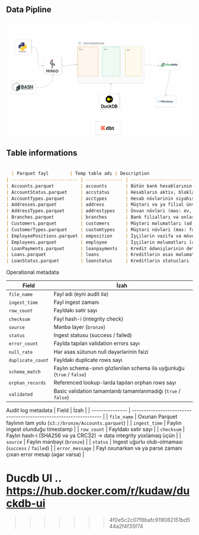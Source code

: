 
## Data  Pipline 

![Pipline](./docs/images/pipline.png)




## Table informations 

```markdown

  | Parquet fayl        | Temp table adı | Description                                             |
| ------------------------- | -------------- | ------------------------------------------------------- |
| Accounts.parquet          | accounts       | Bütün bank hesablarının məlumatları                     |
| AccountStatus.parquet     | accstatus      | Hesabların aktiv, bloklanmış və ya digər statusları     |
| AccountTypes.parquet      | acctypes       | Hesab növlərinin siyahısı (məs: checking, savings)      |
| Addresses.parquet         | address        | Müştəri və ya filial ünvanlarının məlumatları           |
| AddressTypes.parquet      | addrestypes    | Ünvan növləri (məs: ev, iş, poçt)                       |
| Branches.parquet          | branches       | Bank filialları və onların atributları                  |
| Customers.parquet         | customers      | Müştəri məlumatları (ad, soyad, qeydiyyat və s.)        |
| CustomerTypes.parquet     | customtypes    | Müştəri növləri (məs: fərdi, korporativ)                |
| EmployeePositions.parquet | emposition     | İşçilərin vəzifə və mövqeləri                           |
| Employees.parquet         | employee       | İşçilərin məlumatları (ad, soyad, vəzifə, filial)       |
| LoanPayments.parquet      | loanpayments   | Kredit ödənişlərinin detalları                          |
| Loans.parquet             | loans          | Kreditlərin əsas məlumatları (məbləğ, faiz, müddət)     |
| LoanStatus.parquet        | loanstatus     | Kreditlərin statusları (aktiv, ödənmiş, gecikmiş və s.) |

```                                 



Operational metadata 

| Field             | İzah                                                                   |
| ----------------- | ---------------------------------------------------------------------- |
| `file_name`       | Fayl adı (eyni audit ilə)                                              |
| `ingest_time`     | Fayl ingest zamanı                                                     |
| `row_count`       | Fayldakı sətir sayı                                                    |
| `checksum`        | Fayl hash-i (integrity check)                                          |
| `source`          | Mənbə layer (`bronze`)                                                 |
| `status`          | Ingest statusu (success / failed)                                      |
| `error_count`     | Faylda tapılan validation errors sayı                                  |
| `null_rate`       | Hər əsas sütunun null dəyərlərinin faizi                               |
| `duplicate_count` | Fayldakı duplicate rows sayı                                           |
| `schema_match`    | Faylın schema-sının gözlənilən schema ilə uyğunluğu (`true` / `false`) |
| `orphan_records`  | Referenced lookup-larda tapılan orphan rows sayı                       |
| `validated`       | Basic validation tamamlanıb tamamlanmadığı (`true` / `false`)          |





Audit log metadata 
| Field           | İzah                                                              |
| --------------- | ----------------------------------------------------------------- |
| `file_name`     | Oxunan Parquet faylının tam yolu (`s3://bronze/Accounts.parquet`) |
| `ingest_time`   | Faylın ingest olunduğu timestamp                                  |
| `row_count`     | Fayldakı sətir sayı                                               |
| `checksum`      | Faylın hash-i (SHA256 və ya CRC32) → data integrity yoxlamaq üçün |
| `source`        | Faylın mənbəyi (`bronze`)                                         |
| `status`        | Ingest uğurlu olub-olmaması (`success` / `failed`)                |
| `error_message` | Fayl oxunarkən və ya parse zamanı çıxan error mesajı (əgər varsa) |









Ducdb UI ..
https://hub.docker.com/r/kudaw/duckdb-ui
=======
>>>>>>> 4f0e5c2c07f8bafc919082151bd544a2f4f35f74
